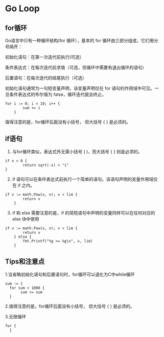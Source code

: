 # Go Loop

## for循环
Go语言中只有一种循环结构(for 循环），基本的 for 循环由三部分组成，它们用分号隔开：

  初始化语句：在第一次迭代前执行(可选）
  
  条件表达式：在每次迭代前求值（可选，但循环中需要有退出循环的语句）
  
  后置语句：在每次迭代的结尾执行（可选）
  
初始化语句通常为一句短变量声明，该变量声明仅在 for 语句的作用域中可见。一旦条件表达式的布尔值为 false，循环迭代就会终止。

```
for i := 0; i < 10; i++ {
		sum += i
	}
```
值得注意的是，for循环后面没有小括号， 但大括号 { } 是必须的。

## if语句
1. 与for循环类似，表达式外无需小括号 ( )，而大括号 { } 则是必须的。
```
if x < 0 {
		return sqrt(-x) + "i"
}
```
2. if 语句可以在条件表达式前执行一个简单的语句。该语句声明的变量作用域仅在 if 之内。
```
if v := math.Pow(x, n); v < lim {
		return v
	}
```
3. if 和 else 
需要注意的是，if 的简短语句中声明的变量同样可以在任何对应的 else 块中使用
```
if v := math.Pow(x, n); v < lim {
		return v
	} else {
		fmt.Printf("%g >= %g\n", v, lim)
	}
```


## Tips和注意点
   1.当省略初始化语句和后置语句时，for循环可以退化为C中while循环
   ```
   sum := 1
	 for sum < 1000 {
		  sum += sum
	 }
   ```
   2.值得注意的是，for循环后面没有小括号， 但大括号 { } 是必须的。
   
   3.无限循环
   ```
   for {
	 }
   ```


